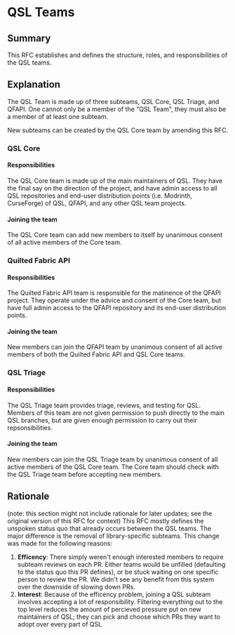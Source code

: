 # QSL Teams
## Summary
This RFC establishes and defines the structure, roles, and responsibilities of the QSL teams.

<!-- For simplicity, a lot of the boilerplate not relevant to a team definition was left out of this RFC-->
## Explanation
The QSL Team is made up of three subteams, QSL Core, QSL Triage, and QFAPI. One cannot only be a member of the "QSL Team", they must also be a member of at least one subteam.

New subteams can be created by the QSL Core team by amending this RFC.

### QSL Core
#### Responsibilities
The QSL Core team is made up of the main maintainers of QSL. They have the final say on the direction of the project, and have admin access to all QSL repositories and end-user distribution points (i.e. Modrinth, CurseForge) of QSL, QFAPI, and any other QSL team projects.
#### Joining the team
The QSL Core team can add new members to itself by unanimous consent of all active members of the Core team.

### Quilted Fabric API
#### Responsibilities
The Quilted Fabric API team is responsible for the matinence of the QFAPI project. They operate under the advice and consent of the Core team, but have full admin access to the QFAPI repository and its end-user distribution points.
#### Joining the team
New members can join the QFAPI team by unanimous consent of all active members of both the Quilted Fabric API and QSL Core teams.

### QSL Triage
#### Responsibilities
The QSL Triage team provides triage, reviews, and testing for QSL. Members of this team are not given permission to push directly to the main QSL branches, but are given enough permission to carry out their repsonsibilities.
#### Joining the team
New members can join the QSL Triage team by unanimous consent of all active members of the QSL Core team. The Core team should check with the QSL Triage team before accepting new members.

## Rationale
(note: this section might not include rationale for later updates; see the original version of this RFC for context)
This RFC mostly defines the unspoken status quo that already occurs between the QSL teams. The major difference is the removal of library-specific subteams. This change was made for the following reasons:
1. **Efficency**: There simply weren't enough interested members to require subteam reviews on each PR. Either teams would be unfilled (defaulting to the status quo this PR defines), or be stuck waiting on one specific person to review the PR. We didn't see any benefit from this system over the downside of slowing down PRs.
2. **Interest**: Because of the efficency problem, joining a QSL subteam involves accepting a lot of responsibility. Filtering everything out to the top level reduces the amount of percieved pressure put on new maintainers of QSL; they can pick and choose which PRs they want to adopt over every part of QSL
